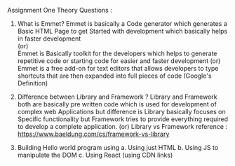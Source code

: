 Assignment One 
Theory Questions :

1. What is Emmet?
    Emmet is basically a Code generator which generates a Basic HTML Page to get Started with development which basically helps in faster development <br/>
    (or)<br/>
    Emmet is Basically toolkit for the developers which helps to generate repetitive code or starting code for easier and faster development 
    (or)
    Emmet is a free add-on for text editors that allows developers to type shortcuts that are then expanded into full pieces of code (Google's Definition)


2. Difference between Library and Framework ?
    Library and Framework both are basically pre written code which is used for development of complex web Applications but difference is Library basically focuses on Specific functionality but Framework tries to provide everything required to develop a complete application.
    (or)
    Library vs Framework reference : https://www.baeldung.com/cs/framework-vs-library




1. Building Hello world program using 
    a. Using just HTML
    b. Using JS to manipulate the DOM
    c. Using React (using CDN links)